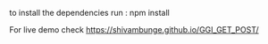 to install the dependencies run :
npm install

For live demo check
https://shivambunge.github.io/GGI_GET_POST/




